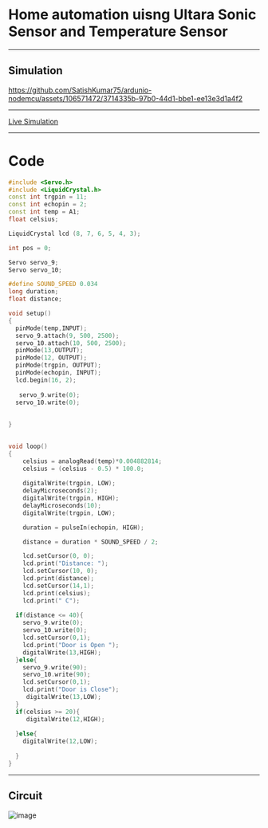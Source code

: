 # Home automation uisng Ultara Sonic Sensor and Temperature Sensor
_____

## Simulation

https://github.com/SatishKumar75/ardunio-nodemcu/assets/106571472/3714335b-97b0-44d1-bbe1-ee13e3d1a4f2

------

[Live Simulation](https://www.tinkercad.com/things/8fcdSN8fdRb "https://www.tinkercad.com/things/8fcdSN8fdRb")

-----

# Code
```c++
#include <Servo.h>
#include <LiquidCrystal.h>
const int trgpin = 11;
const int echopin = 2;
const int temp = A1;
float celsius;

LiquidCrystal lcd (8, 7, 6, 5, 4, 3);

int pos = 0;

Servo servo_9;
Servo servo_10;

#define SOUND_SPEED 0.034
long duration;
float distance;

void setup()
{
  pinMode(temp,INPUT);
  servo_9.attach(9, 500, 2500);
  servo_10.attach(10, 500, 2500);
  pinMode(13,OUTPUT);
  pinMode(12, OUTPUT);
  pinMode(trgpin, OUTPUT);
  pinMode(echopin, INPUT);
  lcd.begin(16, 2);
  
   servo_9.write(0);
  servo_10.write(0);
  
	
}
   

void loop()
{
  	celsius = analogRead(temp)*0.004882814;
  	celsius = (celsius - 0.5) * 100.0;
  
 	digitalWrite(trgpin, LOW);
    delayMicroseconds(2);
    digitalWrite(trgpin, HIGH);
    delayMicroseconds(10);
    digitalWrite(trgpin, LOW);

    duration = pulseIn(echopin, HIGH);

    distance = duration * SOUND_SPEED / 2;

    lcd.setCursor(0, 0);
    lcd.print("Distance: ");
    lcd.setCursor(10, 0);
    lcd.print(distance);
  	lcd.setCursor(14,1);
    lcd.print(celsius);
	lcd.print(" C");
  
  if(distance <= 40){
    servo_9.write(0);
    servo_10.write(0);
    lcd.setCursor(0,1);
    lcd.print("Door is Open ");
    digitalWrite(13,HIGH);
  }else{
    servo_9.write(90);
    servo_10.write(90);
    lcd.setCursor(0,1);
    lcd.print("Door is Close");
     digitalWrite(13,LOW);
  }
  if(celsius >= 20){
     digitalWrite(12,HIGH);
    
  }else{
    digitalWrite(12,LOW);
   
  }
}
```
------

## Circuit

![image](https://github.com/SatishKumar75/ardunio-nodemcu/assets/106571472/73093533-470d-4aea-8d21-5202387ed5c5)
